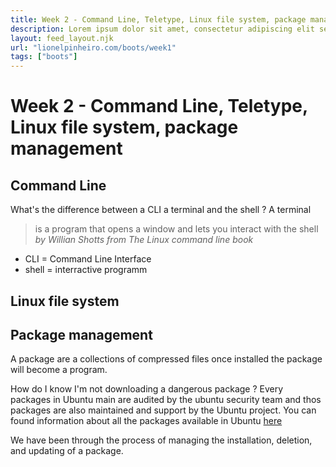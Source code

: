 ```yaml
---
title: Week 2 - Command Line, Teletype, Linux file system, package management
description: Lorem ipsum dolor sit amet, consectetur adipiscing elit sed do eiusmod tempor incididunt ut labore et dolore magna aliqua
layout: feed_layout.njk
url: "lionelpinheiro.com/boots/week1"
tags: ["boots"]
---
```


# Week 2 - Command Line, Teletype, Linux file system, package management  



## Command Line
What's the difference between a CLI a terminal and the shell ?
A terminal 
> is a program that opens a window and lets you interact with the shell *by Willian Shotts from The Linux command line book*
- CLI = Command Line Interface
- shell  = interractive programm 
## Linux file system

## Package management 
A package are a collections of compressed files once installed the package will become a program.

How do I know I'm not downloading a dangerous package ? Every packages in Ubuntu main are audited by the ubuntu security team and thos packages are also maintained and support by the Ubuntu project.
You can found information about all the packages available in Ubuntu [here](https://packages.ubuntu.com/en/)

We have been through the process of managing the installation, deletion, and updating of a package.